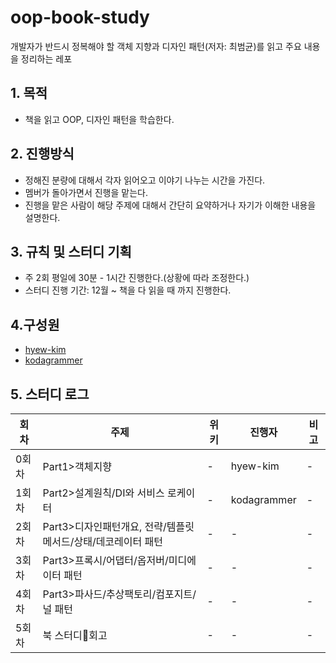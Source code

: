 # oop-book-study
 개발자가 반드시 정복해야 할 객체 지향과 디자인 패턴(저자: 최범균)를 읽고 주요 내용을 정리하는 레포

## 1. 목적
  - 책을 읽고 OOP, 디자인 패턴을 학습한다.

## 2. 진행방식
  - 정해진 분량에 대해서 각자 읽어오고 이야기 나누는 시간을 가진다.
  - 멤버가 돌아가면서 진행을 맡는다.
  - 진행을 맡은 사람이 해당 주제에 대해서 간단히 요약하거나 자기가 이해한 내용을 설명한다.

## 3. 규칙 및 스터디 기획
  - 주 2회 평일에 30분 - 1시간 진행한다.(상황에 따라 조정한다.)
  - 스터디 진행 기간: 12월 ~ 책을 다 읽을 때 까지 진행한다.

 
## 4.구성원
  - [hyew-kim](https://github.com/hyew-kim)
  - [kodagrammer](https://github.com/kodagrammer)

## 5. 스터디 로그
|회차|주제|위키|진행자|비고|
|---|---|---|---|---|
|0회차|Part1>객체지향|-|hyew-kim|-|
|1회차|Part2>설계원칙/DI와 서비스 로케이터|-|kodagrammer|-|
|2회차|Part3>디자인패턴개요, 전략/템플릿메서드/상태/데코레이터 패턴|-|-|-|
|3회차|Part3>프록시/어댑터/옵저버/미디에이터 패턴|-|-|-|
|4회차|Part3>파사드/추상팩토리/컴포지트/널 패턴|-|-|-|
|5회차|북 스터디회고|-|-|-|
